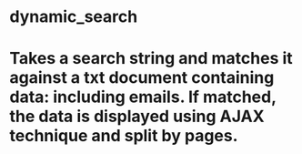 # dynamic_search
# Takes a search string and matches it against a txt document containing data: including emails. If matched, the data is displayed using AJAX technique and split by pages.
